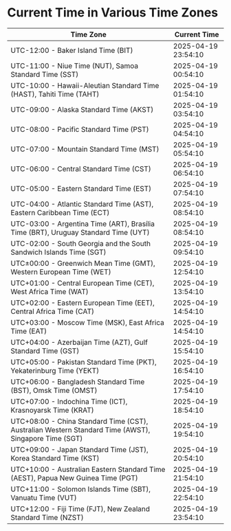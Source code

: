 # Current Time in Various Time Zones

| Time Zone | Current Time |
|-----------|--------------|
| UTC-12:00 - Baker Island Time (BIT) | 2025-04-19 23:54:10 |
| UTC-11:00 - Niue Time (NUT), Samoa Standard Time (SST) | 2025-04-19 00:54:10 |
| UTC-10:00 - Hawaii-Aleutian Standard Time (HAST), Tahiti Time (TAHT) | 2025-04-19 01:54:10 |
| UTC-09:00 - Alaska Standard Time (AKST) | 2025-04-19 03:54:10 |
| UTC-08:00 - Pacific Standard Time (PST) | 2025-04-19 04:54:10 |
| UTC-07:00 - Mountain Standard Time (MST) | 2025-04-19 05:54:10 |
| UTC-06:00 - Central Standard Time (CST) | 2025-04-19 06:54:10 |
| UTC-05:00 - Eastern Standard Time (EST) | 2025-04-19 07:54:10 |
| UTC-04:00 - Atlantic Standard Time (AST), Eastern Caribbean Time (ECT) | 2025-04-19 08:54:10 |
| UTC-03:00 - Argentina Time (ART), Brasília Time (BRT), Uruguay Standard Time (UYT) | 2025-04-19 08:54:10 |
| UTC-02:00 - South Georgia and the South Sandwich Islands Time (SGT) | 2025-04-19 09:54:10 |
| UTC±00:00 - Greenwich Mean Time (GMT), Western European Time (WET) | 2025-04-19 12:54:10 |
| UTC+01:00 - Central European Time (CET), West Africa Time (WAT) | 2025-04-19 13:54:10 |
| UTC+02:00 - Eastern European Time (EET), Central Africa Time (CAT) | 2025-04-19 14:54:10 |
| UTC+03:00 - Moscow Time (MSK), East Africa Time (EAT) | 2025-04-19 14:54:10 |
| UTC+04:00 - Azerbaijan Time (AZT), Gulf Standard Time (GST) | 2025-04-19 15:54:10 |
| UTC+05:00 - Pakistan Standard Time (PKT), Yekaterinburg Time (YEKT) | 2025-04-19 16:54:10 |
| UTC+06:00 - Bangladesh Standard Time (BST), Omsk Time (OMST) | 2025-04-19 17:54:10 |
| UTC+07:00 - Indochina Time (ICT), Krasnoyarsk Time (KRAT) | 2025-04-19 18:54:10 |
| UTC+08:00 - China Standard Time (CST), Australian Western Standard Time (AWST), Singapore Time (SGT) | 2025-04-19 19:54:10 |
| UTC+09:00 - Japan Standard Time (JST), Korea Standard Time (KST) | 2025-04-19 20:54:10 |
| UTC+10:00 - Australian Eastern Standard Time (AEST), Papua New Guinea Time (PGT) | 2025-04-19 21:54:10 |
| UTC+11:00 - Solomon Islands Time (SBT), Vanuatu Time (VUT) | 2025-04-19 22:54:10 |
| UTC+12:00 - Fiji Time (FJT), New Zealand Standard Time (NZST) | 2025-04-19 23:54:10 |
